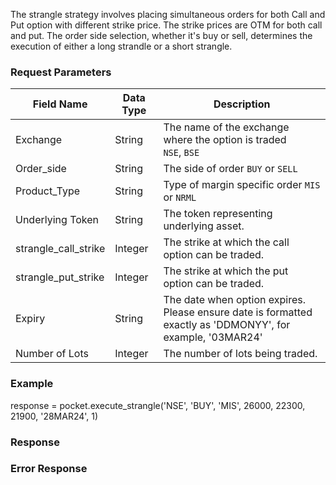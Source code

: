 The strangle strategy involves placing simultaneous orders for both Call and Put option with different strike price. The strike prices are OTM for both call and put. The order side selection, whether it's buy or sell, determines the execution of either a long strandle or a short strangle.

### Request Parameters
| Field Name        | Data Type | Description                                            |
|-------------------|-----------|--------------------------------------------------------|
| Exchange          | String    | The name of the exchange where the option is traded <br> `NSE`, `BSE`   |
| Order_side        | String    | The side of order  `BUY` or `SELL`             |
| Product_Type        | String    | Type of margin specific order `MIS` or `NRML`             |
| Underlying Token  | String    | The token representing underlying asset.    |
| strangle_call_strike            | Integer     | The strike at which the call option can be traded.        |
| strangle_put_strike            | Integer     | The strike at which the put option can be traded.        |
| Expiry            | String      | The date when option expires. <br> Please ensure date is formatted exactly as 'DDMONYY', for example, '03MAR24'             |
| Number of Lots    | Integer   | The number of lots being traded.       |


### Example
response = pocket.execute_strangle('NSE', 'BUY', 'MIS', 26000, 22300, 21900, '28MAR24', 1)


### Response



### Error Response
